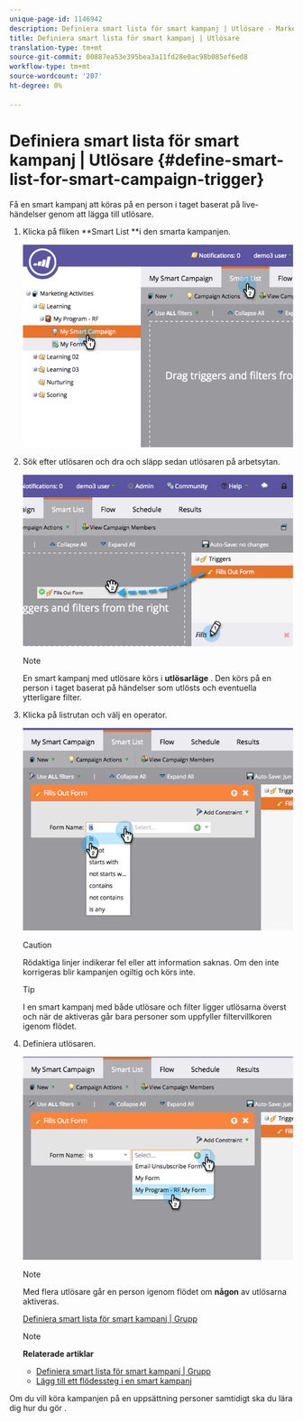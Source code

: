 ```yaml
---
unique-page-id: 1146942
description: Definiera smart lista för smart kampanj | Utlösare - Marketo Docs - Produktdokumentation
title: Definiera smart lista för smart kampanj | Utlösare
translation-type: tm+mt
source-git-commit: 00887ea53e395bea3a11fd28e0ac98b085ef6ed8
workflow-type: tm+mt
source-wordcount: '207'
ht-degree: 0%

---
```



# Definiera smart lista för smart kampanj | Utlösare {#define-smart-list-for-smart-campaign-trigger}

Få en smart kampanj att köras på en person i taget baserat på live-händelser genom att lägga till utlösare.

1. Klicka på fliken **Smart List **i den smarta kampanjen.

   ![](assets/image2014-9-19-16-3a22-3a55.png)

1. Sök efter utlösaren och dra och släpp sedan utlösaren på arbetsytan.

   ![](assets/image2014-9-19-16-3a23-3a24.png)

   >[!NOTE]
   >
   >En smart kampanj med utlösare körs i **utlösarläge** . Den körs på en person i taget baserat på händelser som utlösts och eventuella ytterligare filter.

1. Klicka på listrutan och välj en operator.

   ![](assets/image2014-9-19-16-3a23-3a29.png)

   >[!CAUTION]
   >
   >Rödaktiga linjer indikerar fel eller att information saknas. Om den inte korrigeras blir kampanjen ogiltig och körs inte.

   >[!TIP]
   >
   >I en smart kampanj med både utlösare och filter ligger utlösarna överst och när de aktiveras går bara personer som uppfyller filtervillkoren igenom flödet.

1. Definiera utlösaren.

   ![](assets/image2014-9-19-16-3a24-3a36.png)

   >[!NOTE]
   >
   >Med flera utlösare går en person igenom flödet om **någon** av utlösarna aktiveras.

   [Definiera smart lista för smart kampanj | Grupp](define-smart-list-for-smart-campaign-batch.md)

   >[!NOTE]
   >
   >**Relaterade artiklar**
   >
   >    
   >    
   >    * [Definiera smart lista för smart kampanj | Grupp](define-smart-list-for-smart-campaign-batch.md)
   >    * [Lägg till ett flödessteg i en smart kampanj](../../../../product-docs/core-marketo-concepts/smart-campaigns/flow-actions/add-a-flow-step-to-a-smart-campaign.md)


Om du vill köra kampanjen på en uppsättning personer samtidigt ska du lära dig hur du gör .